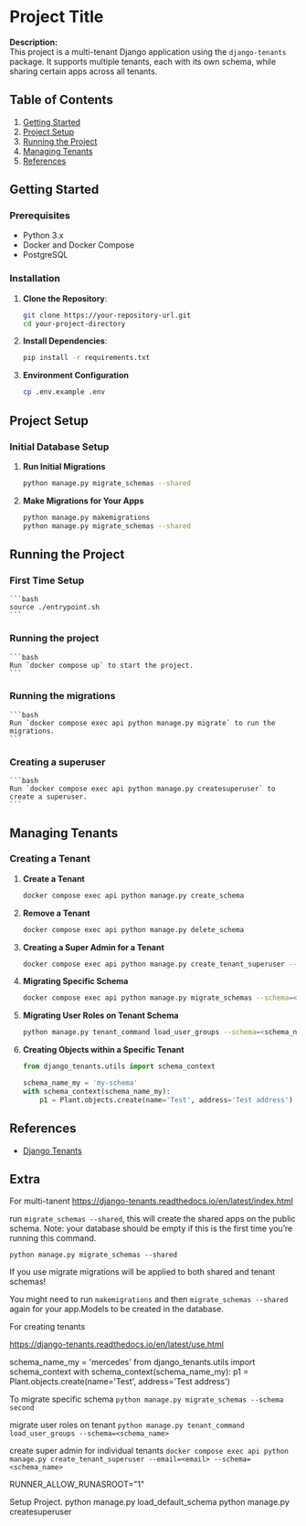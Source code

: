 # Project Title

**Description:**  
This project is a multi-tenant Django application using the `django-tenants` package. It supports multiple tenants, each with its own schema, while sharing certain apps across all tenants.

## Table of Contents

1. [Getting Started](#getting-started)
2. [Project Setup](#project-setup)
3. [Running the Project](#running-the-project)
4. [Managing Tenants](#managing-tenants)
5. [References](#references)

## Getting Started

### Prerequisites

- Python 3.x
- Docker and Docker Compose
- PostgreSQL

### Installation

1. **Clone the Repository**:
   ```bash
   git clone https://your-repository-url.git
   cd your-project-directory
    ```

2. **Install Dependencies**:
   ```bash
   pip install -r requirements.txt
    ```

3. **Environment Configuration**
    ```bash
    cp .env.example .env
    ```

## Project Setup

### Initial Database Setup

1. **Run Initial Migrations**
    ```bash
    python manage.py migrate_schemas --shared
    ```

2. **Make Migrations for Your Apps**
    ```bash
    python manage.py makemigrations
    python manage.py migrate_schemas --shared
    ```

## Running the Project

### First Time Setup

    ```bash
    source ./entrypoint.sh
    ```

### Running the project

    ```bash
    Run `docker compose up` to start the project.
    ```

### Running the migrations

    ```bash
    Run `docker compose exec api python manage.py migrate` to run the migrations.
    ```

### Creating a superuser

    ```bash
    Run `docker compose exec api python manage.py createsuperuser` to create a superuser.
    ```

## Managing Tenants

### Creating a Tenant

1. **Create a Tenant**
    ```bash
    docker compose exec api python manage.py create_schema
    ```

2. **Remove a Tenant**
    ```bash
    docker compose exec api python manage.py delete_schema
    ```

3. **Creating a Super Admin for a Tenant**
    ```bash
    docker compose exec api python manage.py create_tenant_superuser --email=<email> --schema=<schema_name>
    ```

4. **Migrating Specific Schema**
    ```bash
    docker compose exec api python manage.py migrate_schemas --schema=<schema_name>
    ```

5. **Migrating User Roles on Tenant Schema**
    ```bash
    python manage.py tenant_command load_user_groups --schema=<schema_name>
    ```

6. **Creating Objects within a Specific Tenant**
    ```python
    from django_tenants.utils import schema_context

    schema_name_my = 'my-schema'
    with schema_context(schema_name_my):
        p1 = Plant.objects.create(name='Test', address='Test address')
    ```

## References

- [Django Tenants](https://django-tenants.readthedocs.io/en/latest/index.html)


## Extra

For multi-tanent
https://django-tenants.readthedocs.io/en/latest/index.html

run ``` migrate_schemas --shared ```, this will create the shared apps on the public schema. Note: your database should be empty if this is the first time you’re running this command.

``` python manage.py migrate_schemas --shared ```

If you use migrate migrations will be applied to both shared and tenant schemas!

You might need to run ``` makemigrations ``` and then ``` migrate_schemas --shared ``` again for your app.Models to be created in the database.

For creating tenants

https://django-tenants.readthedocs.io/en/latest/use.html


schema_name_my = 'mercedes'
from django_tenants.utils import schema_context
with schema_context(schema_name_my):
    p1 = Plant.objects.create(name='Test', address='Test address')


To migrate specific schema
``` python manage.py migrate_schemas --schema second ```

migrate user roles on tenant
``` python manage.py tenant_command load_user_groups --schema=<schema_name> ```

create super admin for individual tenants
``` docker compose exec api python manage.py create_tenant_superuser --email=<email> --schema=<schema_name> ```



RUNNER_ALLOW_RUNASROOT="1"

Setup Project.
python manage.py load_default_schema
python manage.py createsuperuser
